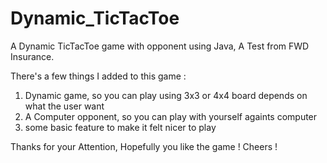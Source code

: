 # Dynamic_TicTacToe
A Dynamic TicTacToe game with opponent using Java, A Test from FWD Insurance.

There's a few things I added to this game : 
1. Dynamic game, so you can play using 3x3 or 4x4 board depends on what the user want
2. A Computer opponent, so you can play with yourself againts computer
3. some basic feature to make it felt nicer to play 

Thanks for your Attention, Hopefully you like the game !
Cheers !

